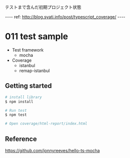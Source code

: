 テストまで含んだ初期プロジェクト状態


---- ref: http://blog.syati.info/post/typescript_coverage/ ----

# 011 test sample

- Test framework
  - mocha
- Coverage 
  - istanbul
  - remap-istanbul

## Getting started

```sh
# install library
$ npm install

# Run test
$ npm test

# Open coverage/html-report/index.html
```


##  Reference

https://github.com/jonnyreeves/hello-ts-mocha
